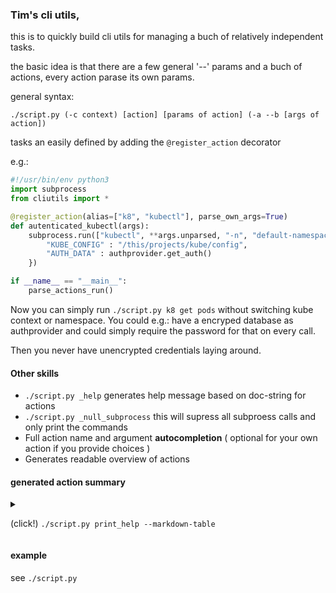### Tim's cli utils,

this is to quickly build cli utils for managing a buch of relatively independent tasks.

the basic idea is that there are a few general '--' params and a buch of actions,
every action parase its own params.

general syntax:

```shell
./script.py (-c context) [action] [params of action] (-a --b [args of action])
```

tasks an easily defined by adding the `@register_action` decorator

e.g.:

```python
#!/usr/bin/env python3
import subprocess
from cliutils import *

@register_action(alias=["k8", "kubectl"], parse_own_args=True)
def autenticated_kubectl(args):
    subprocess.run(["kubectl", **args.unparsed, "-n", "default-namespace"], env={
        "KUBE_CONFIG" : "/this/projects/kube/config",
        "AUTH_DATA" : authprovider.get_auth()
    })

if __name__ == "__main__":
    parse_actions_run()
```

Now you can simply run `./script.py k8 get pods` without switching kube context or namespace.
You could e.g.: have a encryped database as authprovider and could simply require the password for that on every call.

Then you never have unencrypted credentials laying around.

#### Other skills

- `./script.py _help` generates help message based on doc-string for actions
- `./script.py _null_subprocess` this will supress all subproess calls and only print the commands
- Full action name and argument **autocompletion** ( optional for your own action if you provide choices )
- Generates readable overview of actions

#### generated action summary

<details>
<summary>

(click!) `./script.py print_help --markdown-table`

</summary>

| [action]       | aliases                 | **doc**                                                                                                                   | parses own args |
| -------------- | ----------------------- | ------------------------------------------------------------------------------------------------------------------------- | --------------- |
| print_help     | ['?']                   |                                                                                                                           | True            |
| print_commands | ['_null_subprocess']    | Supress all output from subprocess. (run / check_output / call) AND only print the commands being executed                | False           |
| complete       | ['activate_completion'] | I dont use argompletes global completion. This allowes you to simply dispatch into a bash session with completion enabled | False           |
| kubectl        | ['k8']                  |                                                                                                                           | False           |

</details>

#### example

see `./script.py`

